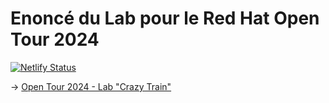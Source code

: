 # Enoncé du Lab pour le Red Hat Open Tour 2024

[![Netlify Status](https://api.netlify.com/api/v1/badges/2a715fca-07c9-4b01-aeaf-096e83bbaf76/deploy-status)](https://app.netlify.com/projects/open-tour-2025/deploys)


-> [Open Tour 2024 - Lab "Crazy Train"](https://open-tour-2024.netlify.app/)
